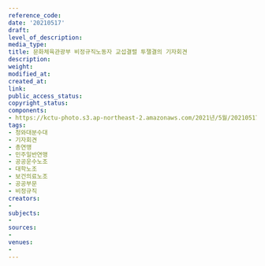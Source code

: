 ```yaml
---
reference_code: 
date: '20210517'
draft: 
level_of_description: 
media_type: 
title: 문화체육관광부 비정규직노동자 교섭결렬 투잴결의 기자회견
description: 
weight: 
modified_at: 
created_at: 
link: 
public_access_status: 
copyright_status: 
components:
- https://kctu-photo.s3.ap-northeast-2.amazonaws.com/2021년/5월/20210517-문화체육관광부+비정규직노동자+교섭결렬+투잴결의+기자회견_청와대분수대_기자회견_총연맹_민주일반연맹_공공운수노조_대학노조_보건의료노조_공공부문_비정규직/_5D40014.jpg
tags:
- 청와대분수대
- 기자회견
- 총연맹
- 민주일반연맹
- 공공운수노조
- 대학노조
- 보건의료노조
- 공공부문
- 비정규직
creators:
- 
subjects:
- 
sources:
- 
venues:
- 
---
```

